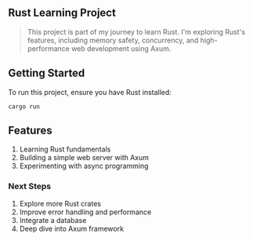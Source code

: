 ## Rust Learning Project

> This project is part of my journey to learn Rust. I'm exploring Rust's features, including memory safety, concurrency, and high-performance web development using Axum.

## Getting Started

To run this project, ensure you have Rust installed:

`cargo run`

## Features

1. Learning Rust fundamentals
2. Building a simple web server with Axum
3. Experimenting with async programming

### Next Steps

1. Explore more Rust crates
2. Improve error handling and performance
3. Integrate a database
4. Deep dive into Axum framework